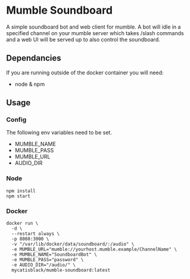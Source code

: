 # Mumble Soundboard

A simple soundboard bot and web client for mumble. A bot will idle in a specified channel on your mumble server which takes /slash commands and a web UI will be served up to also control the soundboard.

## Dependancies

If you are running outside of the docker container you will need:

 * node & npm

## Usage

### Config

The following env variables need to be set.

 * MUMBLE_NAME
 * MUMBLE_PASS
 * MUMBLE_URL
 * AUDIO_DIR

### Node

```
npm install
npm start
```

### Docker

```
docker run \
  -d \
  --restart always \
  -p 8080:3000 \
  -v "/var/lib/docker/data/soundboard/:/audio" \
  -e MUMBLE_URL="mumble://yourhost.mumble.example/ChannelName" \
  -e MUMBLE_NAME="SoundboardBot" \
  -e MUMBLE_PASS="password" \
  -e AUDIO_DIR="/audio/" \
  mycatisblack/mumble-soundboard:latest
```

